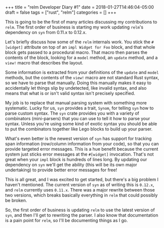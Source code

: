 +++
title = "relm Developer Diary #1"
date = 2018-01-27T14:46:04-05:00
draft = false
tags = ["rust", "relm"]
categories = []
+++

This is going to be the first of many articles discussing my contributions to `relm`. The first order of business is starting my work updating `relm`'s dependency on `syn` from 0.11.x to 0.12.x.
<!--more-->

Let's briefly discuss how some of the `relm` internals work. You stick the `#[widget]` attribute on top of an `impl Widget for Foo` block, and that whole block gets passed to a procedural macro. That macro then parses the contents of the block, looking for a `model` method, an `update` method, and a `view!` macro that describes the layout.

Some information is extracted from your definitions of the `update` and `model` methods, but the contents of the `view!` macro are not standard Rust syntax, so we have to parse that manually. Doing this manually makes it easy to accidentally let things slip by undetected, like invalid syntax, and also means that what is or isn't valid syntax isn't precisely specified.

My job is to replace that manual parsing system with something more systematic. Lucky for us, `syn` provides a trait, `Synom`, for telling `syn` how to parse custom syntax. The `syn` crate provides you with a variety of combinators (mini-parsers) that you can use to tell it how to parse your syntax. Unless you're using some kind of exotic syntax you should be able to put the combinators together like Lego blocks to build up your parser.

What's even better is the newest version of `syn` has support for tracking span information (row/column information from your code), so that you can provide targeted error messages. This is a hue benefit because the current system just sticks error messages at the `#[widget]` invocation. That's not great when your `impl` block is hundreds of lines long. By updating our dependency on `syn` we'll get the ability (this will be its own major undertaking) to provide better error messages for free!

This is all great, and I was excited to get started, but there's a big problem I haven't mentioned. The current version of `syn` as of writing this is `0.12.x`, and `relm` currently uses `0.11.x`. There was a major rewrite between those two versions, which breaks basically everything in `relm` that could possibly be broken.

So, the first order of business is updating `relm` to use the latest version of `syn`, and then I'll get to rewriting the parser. I also know that documentation is a pain point for `relm`, so I'll be documenting things as I go.
